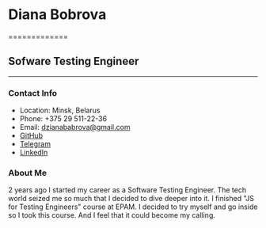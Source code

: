 # Diana Bobrova

=============
## Sofware Testing Engineer

-------------
### Contact Info
* Location: Minsk, Belarus
* Phone: +375 29 511-22-36
* Email: dzianababrova@gmail.com
* [GitHub](https://github.com/dziana-babrova)
* [Telegram](https://t.me/seamermaid_a)
* [LinkedIn](https://www.linkedin.com/in/diana-bobrova-7798141bb)

### About Me

2 years ago I started my career as a Software Testing Engineer. The tech world seized me so much that I decided to dive deeper into it. I finished "JS for Testing Engineers" course at EPAM. I decided to try myself and go inside so I took this course. And I feel that it could become my calling.

